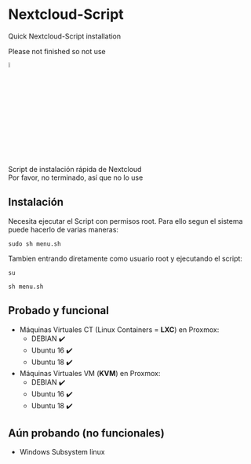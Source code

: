 # Nextcloud-Script
Quick Nextcloud-Script installation 


Please not finished so not use




<a href="#instalación"><img src="https://images.emojiterra.com/twitter/v11/128px/1f1ea-1f1f8.png" alt="Flowers in Chania" width="5%"></a>

Script de instalación rápida de Nextcloud<br>
Por favor, no terminado, así que no lo use

## Instalación

Necesita ejecutar el Script con permisos root. Para ello segun el sistema puede hacerlo de varias maneras:

```
sudo sh menu.sh
```

Tambien entrando diretamente como usuario root y ejecutando el script:

```
su
```
```
sh menu.sh
```


## Probado y funcional

- Máquinas Virtuales CT (Linux Containers = **LXC**) en Proxmox:
  - DEBIAN  :heavy_check_mark:
  - Ubuntu 16  :heavy_check_mark:
  - Ubuntu 18  :heavy_check_mark:
- Máquinas Virtuales VM (**KVM**) en Proxmox: 
  - DEBIAN  :heavy_check_mark:
  - Ubuntu 16  :heavy_check_mark:
  - Ubuntu 18  :heavy_check_mark:


## Aún probando (no funcionales)

- Windows Subsystem linux

